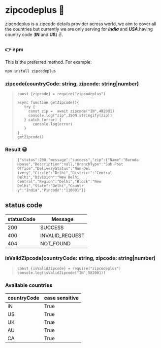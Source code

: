 # zipcodeplus :lady_beetle:
zipcodeplus is a zipcode details provider across world, we aim to cover all the countries but currently we are only serving for ***India*** and ***USA***.having country code (**IN** and **US**) :v:.

### :point_right: npm

This is the preferred method. For example:

```sh
npm install zipcodeplus
```
### zipcode(countryCode: string, zipcode: string|number)

> ```tsx
> const {zipcode} = require("zipcodeplus")
>
> async function getZipcode(){
>    try {
>      const zip =  await zipcode("IN",482001)
>      console.log("zip",JSON.stringify(zip))
>    } catch (error) {
>        console.log(error)
>    }
> }
> getZipcode()
> ```
### Result :grinning:
>```tsx
> {"status":200,"message":"success","zip":{"Name":"Baroda House","Description":null,"BranchType":"Sub Post Office","DeliveryStatus":"Non-Del
> ivery","Circle":"Delhi","District":"Central Delhi","Division":"New Delhi Central","Region":"Delhi","Block":"New Delhi","State":"Delhi","Countr
> y":"India","Pincode":"110001"}}
>```

## status code

| statusCode     | Message        |
| -------------- | -------------- |
| 200            | SUCCESS        |
| 400            | INVALID_REQUEST|           
| 404            | NOT_FOUND      |

### isValidZipcode(countryCode: string, zipcode: string|number)

> ```tsx
> const {isValidZipcode} = require("zipcodeplus")
> console.log(isValidZipcode("IN",582001))
> ```

### Available countries

| countryCode    | case sensitive |
| -------------- | -------------- |
| IN             | True           |
| US             | True           |
| UK             | True           |
| AU             | True           |
| CA             | True           |




